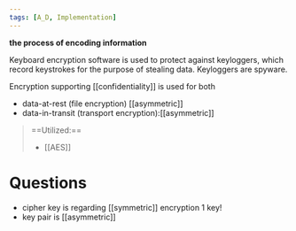 ```yaml
---
tags: [A_D, Implementation]
---
```

**the process of encoding information**

Keyboard encryption software is used to protect against keyloggers, which record keystrokes for the purpose of stealing data. Keyloggers are spyware.

Encryption supporting [[confidentiality]] is used for both 
- data-at-rest (file encryption) [[asymmetric]]
- data-in-transit (transport encryption):[[asymmetric]]

> ==Utilized:== 
> - [[AES]]
# Questions
- cipher key is regarding [[symmetric]]   encryption 1 key!
- key pair is [[asymmetric]] 